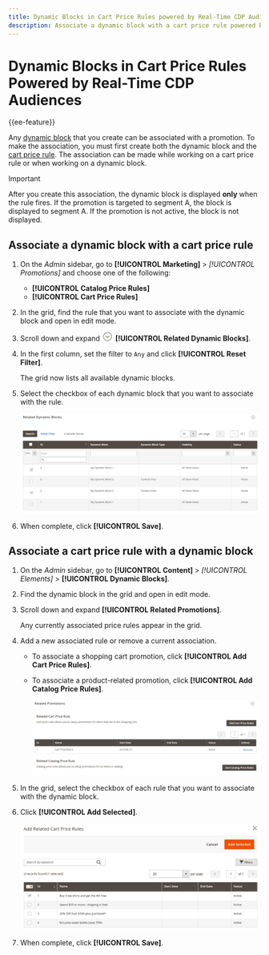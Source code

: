 ```yaml
---
title: Dynamic Blocks in Cart Price Rules powered by Real-Time CDP Audiences
description: Associate a dynamic block with a cart price rule powered by Real-Time CDP Audiences.
---
```

# Dynamic Blocks in Cart Price Rules Powered by Real-Time CDP Audiences

{{ee-feature}}

Any [dynamic block](dynamic-blocks.md) that you create can be associated with a promotion. To make the association, you must first create both the dynamic block and the [cart price rule](../merchandising-promotions/customer-segment-rtcdp-cart-price-rule.md). The association can be made while working on a cart price rule or when working on a dynamic block.

>[!IMPORTANT]
>
>After you create this association, the dynamic block is displayed **only** when the rule fires. If the promotion is targeted to segment A, the block is displayed to segment A. If the promotion is not active, the block is not displayed.

## Associate a dynamic block with a cart price rule

1. On the _Admin_ sidebar, go to **[!UICONTROL Marketing]** > _[!UICONTROL Promotions]_ and choose one of the following:

   - **[!UICONTROL Catalog Price Rules]**
   - **[!UICONTROL Cart Price Rules]**

1. In the grid, find the rule that you want to associate with the dynamic block and open in edit mode.

1. Scroll down and expand ![Expansion selector](../assets/icon-display-expand.png) **[!UICONTROL Related Dynamic Blocks]**.

1. In the first column, set the filter to `Any` and click **[!UICONTROL Reset Filter]**.

   The grid now lists all available dynamic blocks.

1. Select the checkbox of each dynamic block that you want to associate with the rule.

   ![Adding selected dynamic blocks](./assets/price-rule-cart-related-dynamic-blocks-any.png)<!-- zoom -->

1. When complete, click **[!UICONTROL Save]**.

## Associate a cart price rule with a dynamic block

1. On the _Admin_ sidebar, go to **[!UICONTROL Content]** > _[!UICONTROL Elements]_ > **[!UICONTROL Dynamic Blocks]**.

1. Find the dynamic block in the grid and open in edit mode.

1. Scroll down and expand **[!UICONTROL Related Promotions]**.

   Any currently associated price rules appear in the grid.

1. Add a new associated rule or remove a current association.

   - To associate a shopping cart promotion, click **[!UICONTROL Add Cart Price Rules]**.

   - To associate a product-related promotion, click **[!UICONTROL Add Catalog Price Rules]**.

      ![Related promotions for a dynamic block](./assets/pb-dynamic-block-related-promotions.png)<!-- zoom -->

1. In the grid, select the checkbox of each rule that you want to associate with the dynamic block.

1. Click **[!UICONTROL Add Selected]**.

   ![Adding selected price rules to a dynamic block](./assets/pb-dynamic-block-add-related-cart-price-rules.png)<!-- zoom -->

1. When complete, click **[!UICONTROL Save]**.
